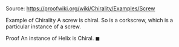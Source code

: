 # 

Source: https://proofwiki.org/wiki/Chirality/Examples/Screw

Example of Chirality
A screw is chiral.
So is a corkscrew, which is a particular instance of a screw.


Proof
An instance of Helix is Chiral.
$\blacksquare$





